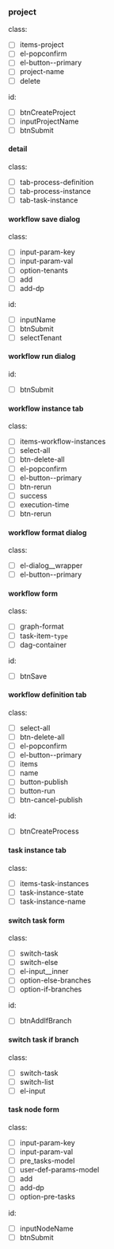 ### project

class:

- [ ] items-project
- [ ] el-popconfirm
- [ ] el-button--primary
- [ ] project-name
- [ ] delete

id:

- [ ] btnCreateProject
- [ ] inputProjectName
- [ ] btnSubmit

#### detail

class:

- [ ] tab-process-definition
- [ ] tab-process-instance
- [ ] tab-task-instance

#### workflow save dialog

class:

- [ ] input-param-key
- [ ] input-param-val
- [ ] option-tenants
- [ ] add
- [ ] add-dp

id:

- [ ] inputName
- [ ] btnSubmit
- [ ] selectTenant

#### workflow run dialog

id:

- [ ] btnSubmit

#### workflow instance tab

class:

- [ ] items-workflow-instances
- [ ] select-all
- [ ] btn-delete-all
- [ ] el-popconfirm
- [ ] el-button--primary
- [ ] btn-rerun
- [ ] success
- [ ] execution-time
- [ ] btn-rerun

#### workflow format dialog

class:

- [ ] el-dialog\_\_wrapper
- [ ] el-button--primary

#### workflow form

class:

- [ ] graph-format
- [ ] task-item-`type`
- [ ] dag-container

id:

- [ ] btnSave

#### workflow definition tab

class:

- [ ] select-all
- [ ] btn-delete-all
- [ ] el-popconfirm
- [ ] el-button--primary
- [ ] items
- [ ] name
- [ ] button-publish
- [ ] button-run
- [ ] btn-cancel-publish

id:

- [ ] btnCreateProcess

#### task instance tab

class:

- [ ] items-task-instances
- [ ] task-instance-state
- [ ] task-instance-name

#### switch task form

class:

- [ ] switch-task
- [ ] switch-else
- [ ] el-input\_\_inner
- [ ] option-else-branches
- [ ] option-if-branches

id:

- [ ] btnAddIfBranch

#### switch task if branch

class:

- [ ] switch-task
- [ ] switch-list
- [ ] el-input

#### task node form

class:

- [ ] input-param-key
- [ ] input-param-val
- [ ] pre_tasks-model
- [ ] user-def-params-model
- [ ] add
- [ ] add-dp
- [ ] option-pre-tasks

id:

- [ ] inputNodeName
- [ ] btnSubmit
